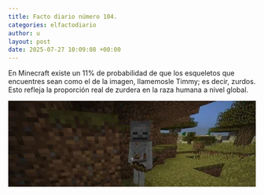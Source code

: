 ```yaml
---
title: Facto diario número 104.
categories: elfactodiario
author: u
layout: post
date: 2025-07-27 10:09:08 +00:00
---
```

En Minecraft existe un 11% de probabilidad de que los esqueletos que encuentres sean como el de la imagen, llamemosle Timmy; es decir, zurdos. Esto refleja la proporción real de zurdera en la raza humana a nivel global.

![2025_07_27_10_09_37_untitled-1.webp](/assets/2025_07_27_10_09_37_untitled-1.webp)
